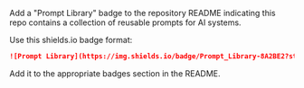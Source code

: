 Add a "Prompt Library" badge to the repository README indicating this repo contains a collection of reusable prompts for AI systems.

Use this shields.io badge format:
```markdown
![Prompt Library](https://img.shields.io/badge/Prompt_Library-8A2BE2?style=for-the-badge)
```

Add it to the appropriate badges section in the README.
